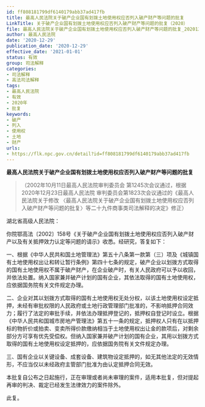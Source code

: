 ```yaml
---
id: ff808181799df6140179abb37ad417fb
title: 最高人民法院关于破产企业国有划拨土地使用权应否列入破产财产等问题的批复
LinkTitle: 关于破产企业国有划拨土地使用权应否列入破产财产等问题的批复（2020）
file: 最高人民法院关于破产企业国有划拨土地使用权应否列入破产财产等问题的批复_20201229_ff808181799df6140179abb37ad417fb.docx
author: 最高人民法院
date: '2020-12-29'
publication_date: '2020-12-29'
effective_date: '2021-01-01'
status: 有效
group: 司法解释
categories:
- 司法解释
- 高法司法解释
tags:
- 最高人民法院
- 有效
- 2020年
- 批复
keywords:
- 破产
- 列入
- 使用权
- 土地
- 财产
urls:
- https://flk.npc.gov.cn/detail?id=ff808181799df6140179abb37ad417fb
---
```


**最高人民法院关于破产企业国有划拨土地使用权应否列入破产财产等问题的批复**

> （2002年10月11日最高人民法院审判委员会
> 第1245次会议通过，根据2020年12月23日最高人民法院
> 审判委员会第1823次会议通过的《最高人民法院关于修改
> 〈最高人民法院关于破产企业国有划拨土地使用权应否列入破产财产等问题的批复〉等二十九件商事类司法解释的决定》修正）

湖北省高级人民法院：

你院鄂高法〔2002〕158号《关于破产企业国有划拨土地使用权应否列入破产财产以及有关抵押效力认定等问题的请示》收悉。经研究，答复如下：

一、根据《中华人民共和国土地管理法》第五十八条第一款第（三）项及《城镇国有土地使用权出让和转让暂行条例》第四十七条的规定，破产企业以划拨方式取得的国有土地使用权不属于破产财产，在企业破产时，有关人民政府可以予以收回，并依法处置。纳入国家兼并破产计划的国有企业，其依法取得的国有土地使用权，应依据国务院有关文件规定办理。

二、企业对其以划拨方式取得的国有土地使用权无处分权，以该土地使用权设定抵押，未经有审批权限的人民政府或土地行政管理部门批准的，不影响抵押合同效力；履行了法定的审批手续，并依法办理抵押登记的，抵押权自登记时设立。根据《中华人民共和国城市房地产管理法》第五十一条的规定，抵押权人只有在以抵押标的物折价或拍卖、变卖所得价款缴纳相当于土地使用权出让金的款项后，对剩余部分方可享有优先受偿权。但纳入国家兼并破产计划的国有企业，其用以划拨方式取得的国有土地使用权设定抵押的，应依据国务院有关文件规定办理。

三、国有企业以关键设备、成套设备、建筑物设定抵押的，如无其他法定的无效情形，不应当仅以未经政府主管部门批准为由认定抵押合同无效。

本批复自公布之日起施行，正在审理或者尚未审理的案件，适用本批复，但对提起再审的判决、裁定已经发生法律效力的案件除外。

此复。
